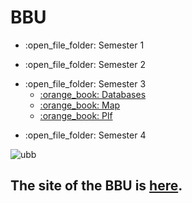 # BBU
<ul>
  <li>:open_file_folder: Semester 1
    </ul>
  </li>
<ul>
  <li>:open_file_folder: Semester 2
    </ul>
  </li>
<ul>
  <li>:open_file_folder: Semester 3
    <ul>
      <li>
        <a href="https://github.com/adrianatim/Babes-Bolyai-University/tree/main/Semester3/Databases">
          :orange_book: Databases
        </a>
      </li>
      <li>
       <a href="https://github.com/adrianatim/Babes-Bolyai-University/tree/main/Semester3/Map">
          :orange_book: Map
        </a>
      </li> 
      <li>
        <a href="https://github.com/adrianatim/Babes-Bolyai-University/tree/main/Semester3/Plf">
          :orange_book: Plf
        </a>
      </li>
    </ul>
  </li>
</ul>
<ul>
  <li>:open_file_folder: Semester 4
    </ul>
  </li>


![ubb](https://user-images.githubusercontent.com/64086283/102396628-5faa7780-3fe5-11eb-9c8e-cd192a6bdfd6.png)
## The site of the BBU is [here](http://www.cs.ubbcluj.ro/).
